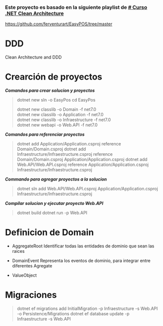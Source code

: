 ### Este proyecto es basado en la siguiente playlist de [# Curso .NET Clean Architecture](https://www.youtube.com/watch?v=hCG38mYnrMc&list=PLOnQtvVd3KIRVH8jk8mEyGaYD-wua5sXC)

https://github.com/ferventurart/EasyPOS/tree/master

# DDD
Clean Architecture and DDD

# Crearción de proyectos
***Comandos para crear solucion y proyectos***
> dotnet new sln -o EasyPos 
> cd EasyPos 
> 
> dotnet new classlib -o Domain -f net7.0  
> dotnet new classlib -o Application -f net7.0  
> dotnet new classlib -o Infraestructure -f net7.0  
> dotnet new webapi -o Web.API -f net7.0     

***Comandos para referenciar proyectos***
> dotnet add Application/Application.csproj reference Domain/Domain.csproj 
> dotnet add Infraestructure/Infraestructure.csproj reference Domain/Domain.csproj Application/Application.csproj
> dotnet add Web.API/Web.API.csproj reference Application/Application.csproj Infraestructure/Infraestructure.csproj

***Commando para agregar proyectos a la solucion***
> dotnet sln add Web.API/Web.API.csproj Application/Application.csproj Infraestructure/Infraestructure.csproj

***Compilar solucion y ejecutar proyecto Web.API***
> dotnet build
> dotnet run -p Web.API

# Definicion de Domain
* AggregateRoot
Identificar todas las entidades de dominio que sean las raices
* DomainEvent
Representa los eventos de dominio, para integrar entre diferentes Agregate

* ValueObject

# Migraciones
> dotnet ef migrations add InitialMigration -p Infraestructure -s Web.API -o Persistence/Migrations
> dotnet ef database update -p Infraestructure -s Web.API
